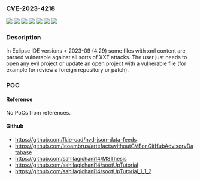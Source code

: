### [CVE-2023-4218](https://cve.mitre.org/cgi-bin/cvename.cgi?name=CVE-2023-4218)
![](https://img.shields.io/static/v1?label=Product&message=Eclipse%20IDE&color=blue)
![](https://img.shields.io/static/v1?label=Product&message=org.eclipse.core.runtime&color=blue)
![](https://img.shields.io/static/v1?label=Product&message=org.eclipse.pde&color=blue)
![](https://img.shields.io/static/v1?label=Version&message=0%3C%203.29.0%20&color=brighgreen)
![](https://img.shields.io/static/v1?label=Version&message=0%3C%204.29%20&color=brighgreen)
![](https://img.shields.io/static/v1?label=Version&message=0%3C%3D%203.13.2400%20&color=brighgreen)
![](https://img.shields.io/static/v1?label=Vulnerability&message=CWE-611%20Improper%20Restriction%20of%20XML%20External%20Entity%20Reference&color=brighgreen)

### Description

In Eclipse IDE versions < 2023-09 (4.29) some files with xml content are parsed vulnerable against all sorts of XXE attacks. The user just needs to open any evil project or update an open project with a vulnerable file (for example for review a foreign repository or patch).

### POC

#### Reference
No PoCs from references.

#### Github
- https://github.com/fkie-cad/nvd-json-data-feeds
- https://github.com/leoambrus/artefactswithoutCVEonGitHubAdvisoryDatabase
- https://github.com/sahilagichani14/MSThesis
- https://github.com/sahilagichani14/sootUpTutorial
- https://github.com/sahilagichani14/sootUpTutorial_1_1_2

